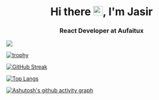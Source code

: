 <h1 align="center">Hi there <img src="https://media.giphy.com/media/hvRJCLFzcasrR4ia7z/giphy.gif" width="25px">, I'm Jasir</h1>
<h3 align="center">React Developer at Aufaitux</h3>
<!-- 
<img align="right" alt="coding" width="400" src="https://cdn.dribbble.com/users/1162077/screenshots/3848914/programmer.gif" > -->

![](https://komarev.com/ghpvc/?username=jasirauf&color=orange&style=for-the-badge)

[![trophy](https://github-profile-trophy.vercel.app/?username=jasirauf&theme=gruvbox&margin-w=18&no-frame=true)](https://github.com/ryo-ma/github-profile-trophy)


[![GitHub Streak](https://streak-stats.demolab.com?user=jasirauf&theme=gruvbox&hide_border=true&date_format=j%20M%5B%20Y%5D)](https://git.io/streak-stats)


<!-- - 👨‍💻 All of my projects are available at [prasoonm.com](prasoonm.com)

- 📫 How to reach me **prasoon@aufaitux.com**

- 📄 Know about my experiences [you can refer my portfolio](you can refer my portfolio) -->

<!-- <h3 align="left">Connect with me:</h3>
<p align="left">
<a href="https://twitter.com/mohan_prasoon" target="blank"><img align="center" src="https://raw.githubusercontent.com/rahuldkjain/github-profile-readme-generator/master/src/images/icons/Social/twitter.svg" alt="mohan_prasoon" height="30" width="40" /></a>
<a href="https://linkedin.com/in/prasoon-mohan" target="blank"><img align="center" src="https://raw.githubusercontent.com/rahuldkjain/github-profile-readme-generator/master/src/images/icons/Social/linked-in-alt.svg" alt="prasoon-mohan" height="30" width="40" /></a>
<a href="https://instagram.com/web.devofficial" target="blank"><img align="center" src="https://raw.githubusercontent.com/rahuldkjain/github-profile-readme-generator/master/src/images/icons/Social/instagram.svg" alt="web.devofficial" height="30" width="40" /></a>
</p>

<h3 align="left">Languages and Tools:</h3>
<p align="left"> <a href="https://www.w3schools.com/css/" target="_blank" rel="noreferrer"> <img src="https://raw.githubusercontent.com/devicons/devicon/master/icons/css3/css3-original-wordmark.svg" alt="css3" width="40" height="40"/> </a> <a href="https://www.figma.com/" target="_blank" rel="noreferrer"> <img src="https://www.vectorlogo.zone/logos/figma/figma-icon.svg" alt="figma" width="40" height="40"/> </a> <a href="https://firebase.google.com/" target="_blank" rel="noreferrer"> <img src="https://www.vectorlogo.zone/logos/firebase/firebase-icon.svg" alt="firebase" width="40" height="40"/> </a> <a href="https://git-scm.com/" target="_blank" rel="noreferrer"> <img src="https://www.vectorlogo.zone/logos/git-scm/git-scm-icon.svg" alt="git" width="40" height="40"/> </a> <a href="https://www.w3.org/html/" target="_blank" rel="noreferrer"> <img src="https://raw.githubusercontent.com/devicons/devicon/master/icons/html5/html5-original-wordmark.svg" alt="html5" width="40" height="40"/> </a> <a href="https://www.invisionapp.com/" target="_blank" rel="noreferrer"> <img src="https://www.vectorlogo.zone/logos/invisionapp/invisionapp-icon.svg" alt="invision" width="40" height="40"/> </a> <a href="https://developer.mozilla.org/en-US/docs/Web/JavaScript" target="_blank" rel="noreferrer"> <img src="https://raw.githubusercontent.com/devicons/devicon/master/icons/javascript/javascript-original.svg" alt="javascript" width="40" height="40"/> </a> <a href="https://postman.com" target="_blank" rel="noreferrer"> <img src="https://www.vectorlogo.zone/logos/getpostman/getpostman-icon.svg" alt="postman" width="40" height="40"/> </a> <a href="https://reactjs.org/" target="_blank" rel="noreferrer"> <img src="https://raw.githubusercontent.com/devicons/devicon/master/icons/react/react-original-wordmark.svg" alt="react" width="40" height="40"/> </a> <a href="https://sass-lang.com" target="_blank" rel="noreferrer"> <img src="https://raw.githubusercontent.com/devicons/devicon/master/icons/sass/sass-original.svg" alt="sass" width="40" height="40"/> </a> </p> -->

[![Top Langs](https://github-readme-stats.vercel.app/api/top-langs/?username=jasirauf&theme=gruvbox&hide_border=true&layout=compact)](https://github.com/anuraghazra/github-readme-stats)


[![Ashutosh's github activity graph](https://github-readme-activity-graph.cyclic.app/graph?username=jasirauf&bg_color=202020&color=fabd2f&line=d65d0e&point=689d6a&area=true&hide_border=true)](https://github.com/ashutosh00710/github-readme-activity-graph)
